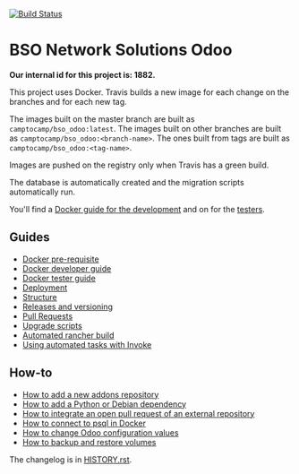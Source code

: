[![Build Status](https://travis-ci.com/camptocamp/bso_odoo.svg?token=3A3ZhwttEcmdqp7JzQb7&branch=master)](https://travis-ci.com/camptocamp/bso_odoo)

# BSO Network Solutions Odoo

**Our internal id for this project is: 1882.**

This project uses Docker.
Travis builds a new image for each change on the branches and for each new tag.

The images built on the master branch are built as `camptocamp/bso_odoo:latest`.
The images built on other branches are built as `camptocamp/bso_odoo:<branch-name>`.
The ones built from tags are built as `camptocamp/bso_odoo:<tag-name>`.

Images are pushed on the registry only when Travis has a green build.

The database is automatically created and the migration scripts
automatically run.

You'll find a [Docker guide for the development](./docs/docker-dev.md) and on for the [testers](./docs/docker-test.md).

## Guides

* [Docker pre-requisite](./docs/prerequisites.md)
* [Docker developer guide](./docs/docker-dev.md)
* [Docker tester guide](./docs/docker-test.md)
* [Deployment](./docs/deployment.md)
* [Structure](./docs/structure.md)
* [Releases and versioning](./docs/releases.md)
* [Pull Requests](./docs/pull-requests.md)
* [Upgrade scripts](./docs/upgrade-scripts.md)
* [Automated rancher build](./docs/rancher.md)
* [Using automated tasks with Invoke](./docs/invoke.md)

## How-to

* [How to add a new addons repository](./docs/how-to-add-repo.md)
* [How to add a Python or Debian dependency](./docs/how-to-add-dependency.md)
* [How to integrate an open pull request of an external repository](./docs/how-to-integrate-pull-request.md)
* [How to connect to psql in Docker](./docs/how-to-connect-to-docker-psql.md)
* [How to change Odoo configuration values](./docs/how-to-set-odoo-configuration-values.md)
* [How to backup and restore volumes](./docs/how-to-backup-and-restore-volumes.md)

The changelog is in [HISTORY.rst](HISTORY.rst).
